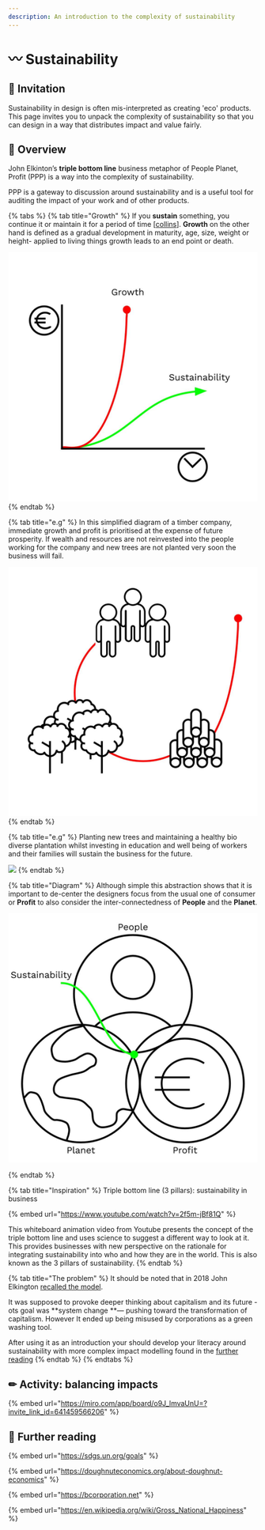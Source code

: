 ```yaml
---
description: An introduction to the complexity of sustainability
---
```


# 〰 Sustainability

## ​🎯 **Invitation**

Sustainability in design is often mis-interpreted as creating 'eco' products. This page invites you to unpack the complexity of sustainability so that you can design in a way that distributes impact and value fairly.&#x20;

## 👀 **Overview**

John Elkinton’s **triple bottom line** business metaphor of People Planet, Profit (PPP) is a way into the complexity of sustainability.&#x20;

PPP is a gateway to discussion around sustainability and is a useful tool for auditing the impact of your work and of other products.&#x20;

{% tabs %}
{% tab title="Growth" %}
If you **sustain** something, you continue it or maintain it for a period of time \[[collins](https://www.collinsdictionary.com/dictionary/english/sustain)]. **Growth** on the other hand is defined as a gradual development in maturity, age, size, weight or height- applied to living things growth leads to an end point or death.&#x20;

![](<../.gitbook/assets/Images (3).jpg>)
{% endtab %}

{% tab title="e.g" %}
In this simplified diagram of a timber company, immediate growth and profit is prioritised at the expense of future prosperity. If wealth and resources are not reinvested into the people working for the company and new trees are not planted very soon the business will fail.&#x20;

![](../.gitbook/assets/timber.jpg)
{% endtab %}

{% tab title="e.g" %}
Planting new trees and maintaining a healthy bio diverse plantation whilst investing in education and well being of workers and their families will sustain the business for the future.&#x20;

![](../.gitbook/assets/ppp\_timber.jpg)
{% endtab %}

{% tab title="Diagram" %}
Although simple this abstraction shows that it is important to de-center the designers focus from the usual one of consumer or **Profit** to also consider the inter-connectedness of **People** and the **Planet**.





![](<../.gitbook/assets/Images (2).jpg>)


{% endtab %}

{% tab title="Inspiration" %}
Triple bottom line (3 pillars): sustainability in business

{% embed url="https://www.youtube.com/watch?v=2f5m-jBf81Q" %}

This whiteboard animation video from Youtube presents the concept of the triple bottom line and uses science to suggest a different way to look at it. This provides businesses with new perspective on the rationale for integrating sustainability into who and how they are in the world. This is also known as the 3 pillars of sustainability.
{% endtab %}

{% tab title="The problem" %}
It should be noted that in 2018 John Elkington [recalled the model](https://johnelkington.com/2018/07/recalling-the-triple-bottom-line/).&#x20;



It was supposed to provoke deeper thinking about capitalism and its future - ots goal was **system change **— pushing toward the transformation of capitalism.  However It ended up being misused by corporations as a green washing tool.&#x20;



After using it as an introduction your should develop your literacy around sustainability with more complex impact modelling found in the [further reading](people-planet-profit.md#resources)
{% endtab %}
{% endtabs %}



## ✏ Activity: balancing impacts



{% embed url="https://miro.com/app/board/o9J_lmvaUnU=?invite_link_id=641459566206" %}

## 📝 Further reading

{% embed url="https://sdgs.un.org/goals" %}

{% embed url="https://doughnuteconomics.org/about-doughnut-economics" %}

{% embed url="https://bcorporation.net" %}

{% embed url="https://en.wikipedia.org/wiki/Gross_National_Happiness" %}


